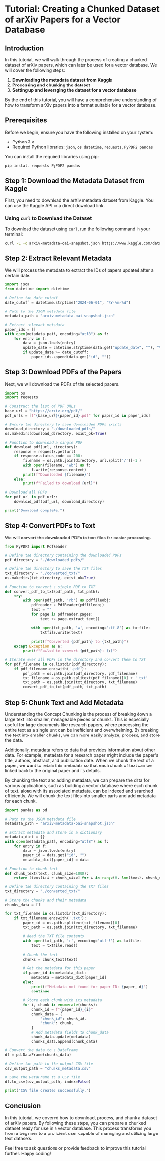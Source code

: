 # Tutorial: Creating a Chunked Dataset of arXiv Papers for a Vector Database

## Introduction

In this tutorial, we will walk through the process of creating a chunked dataset of arXiv papers, which can later be used for a vector database. We will cover the following steps:

1. **Downloading the metadata dataset from Kaggle**
2. **Processing and chunking the dataset**
3. **Setting up and leveraging the dataset for a vector database**

By the end of this tutorial, you will have a comprehensive understanding of how to transform arXiv papers into a format suitable for a vector database.

## Prerequisites

Before we begin, ensure you have the following installed on your system:

- Python 3.x
- Required Python libraries: `json`, `os`, `datetime`, `requests`, `PyPDF2`, `pandas`

You can install the required libraries using pip:
```bash
pip install requests PyPDF2 pandas
```

## Step 1: Download the Metadata Dataset from Kaggle

First, you need to download the arXiv metadata dataset from Kaggle. You can use the Kaggle API or a direct download link.

### Using `curl` to Download the Dataset

To download the dataset using `curl`, run the following command in your terminal:
```bash
curl -L -o arxiv-metadata-oai-snapshot.json https://www.kaggle.com/datasets/Cornell-University/arxiv
```

## Step 2: Extract Relevant Metadata

We will process the metadata to extract the IDs of papers updated after a certain date.

```python
import json
from datetime import datetime

# Define the date cutoff
date_cutoff = datetime.strptime("2024-06-01", "%Y-%m-%d")

# Path to the JSON metadata file
metadata_path = "arxiv-metadata-oai-snapshot.json"

# Extract relevant metadata
paper_ids = []
with open(metadata_path, encoding="utf8") as f:
    for entry in f:
        data = json.loads(entry)
        update_date = datetime.strptime(data.get("update_date", ""), "%Y-%m-%d")
        if update_date >= date_cutoff:
            paper_ids.append(data.get("id", ""))
```

## Step 3: Download PDFs of the Papers

Next, we will download the PDFs of the selected papers.

```python
import os
import requests

# Construct the list of PDF URLs
base_url = "https://arxiv.org/pdf/"
pdf_urls = [f"{base_url}{paper_id}.pdf" for paper_id in paper_ids]

# Ensure the directory to save downloaded PDFs exists
download_directory = "./downloaded_pdfs/"
os.makedirs(download_directory, exist_ok=True)

# Function to download a single PDF
def download_pdf(url, directory):
    response = requests.get(url)
    if response.status_code == 200:
        filename = os.path.join(directory, url.split('/')[-1])
        with open(filename, 'wb') as f:
            f.write(response.content)
        print(f"Downloaded {filename}")
    else:
        print(f"Failed to download {url}")

# Download all PDFs
for pdf_url in pdf_urls:
    download_pdf(pdf_url, download_directory)

print("Download complete.")
```

## Step 4: Convert PDFs to Text

We will convert the downloaded PDFs to text files for easier processing.

```python
from PyPDF2 import PdfReader

# Define the directory containing the downloaded PDFs
pdf_directory = "./downloaded_pdfs/"

# Define the directory to save the TXT files
txt_directory = "./converted_txt/"
os.makedirs(txt_directory, exist_ok=True)

# Function to convert a single PDF to TXT
def convert_pdf_to_txt(pdf_path, txt_path):
    try:
        with open(pdf_path, 'rb') as pdffileobj:
            pdfreader = PdfReader(pdffileobj)
            text = ""
            for page in pdfreader.pages:
                text += page.extract_text()
            
            with open(txt_path, 'w', encoding='utf-8') as txtfile:
                txtfile.write(text)
            
            print(f"Converted {pdf_path} to {txt_path}")
    except Exception as e:
        print(f"Failed to convert {pdf_path}: {e}")

# Iterate over all PDFs in the directory and convert them to TXT
for pdf_filename in os.listdir(pdf_directory):
    if pdf_filename.endswith('.pdf'):
        pdf_path = os.path.join(pdf_directory, pdf_filename)
        txt_filename = os.path.splitext(pdf_filename)[0] + '.txt'
        txt_path = os.path.join(txt_directory, txt_filename)
        convert_pdf_to_txt(pdf_path, txt_path)
```

## Step 5: Chunk Text and Add Metadata
Understanding the Concept
Chunking is the process of breaking down a large text into smaller, manageable pieces or chunks. This is especially useful for large documents like research papers, where processing the entire text as a single unit can be inefficient and overwhelming. By breaking the text into smaller chunks, we can more easily analyze, process, and store the data.

Additionally, metadata refers to data that provides information about other data. For example, metadata for a research paper might include the paper's title, authors, abstract, and publication date. When we chunk the text of a paper, we want to retain this metadata so that each chunk of text can be linked back to the original paper and its details.

By chunking the text and adding metadata, we can prepare the data for various applications, such as building a vector database where each chunk of text, along with its associated metadata, can be indexed and searched efficiently.
We will chunk the text files into smaller parts and add metadata for each chunk.

```python
import pandas as pd

# Path to the JSON metadata file
metadata_path = "arxiv-metadata-oai-snapshot.json"

# Extract metadata and store in a dictionary
metadata_dict = {}
with open(metadata_path, encoding="utf8") as f:
    for entry in f:
        data = json.loads(entry)
        paper_id = data.get("id", "")
        metadata_dict[paper_id] = data

# Function to chunk text
def chunk_text(text, chunk_size=1000):
    return [text[i:i + chunk_size] for i in range(0, len(text), chunk_size)]

# Define the directory containing the TXT files
txt_directory = "./converted_txt/"

# Store the chunks and their metadata
chunks_data = []

for txt_filename in os.listdir(txt_directory):
    if txt_filename.endswith('.txt'):
        paper_id = os.path.splitext(txt_filename)[0]
        txt_path = os.path.join(txt_directory, txt_filename)
        
        # Read the TXT file contents
        with open(txt_path, 'r', encoding='utf-8') as txtfile:
            text = txtfile.read()
        
        # Chunk the text
        chunks = chunk_text(text)
        
        # Get the metadata for this paper
        if paper_id in metadata_dict:
            metadata = metadata_dict[paper_id]
        else:
            print(f"Metadata not found for paper ID: {paper_id}")
            continue
        
        # Store each chunk with its metadata
        for i, chunk in enumerate(chunks):
            chunk_id = f"{paper_id}_{i}"
            chunk_data = {
                "chunk_id": chunk_id,
                "chunk": chunk,
            }
            # Add metadata fields to chunk_data
            chunk_data.update(metadata)
            chunks_data.append(chunk_data)

# Convert the data to a DataFrame
df = pd.DataFrame(chunks_data)

# Define the path to the output CSV file
csv_output_path = "chunks_metadata.csv"

# Save the DataFrame to a CSV file
df.to_csv(csv_output_path, index=False)

print("CSV file created successfully.")
```

## Conclusion

In this tutorial, we covered how to download, process, and chunk a dataset of arXiv papers. By following these steps, you can prepare a chunked dataset ready for use in a vector database. This process transforms you from a beginner to a proficient user capable of managing and utilizing large text datasets.

Feel free to ask questions or provide feedback to improve this tutorial further. Happy coding!
